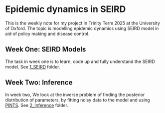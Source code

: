 # Epidemic dynamics in SEIRD
This is the weekly note for my project in Trinity Term 2025 at the University of Oxford. The topic is modelling epidemic dynamics using SEIRD model in aid of policy making and disease control.

## Week One: SEIRD Models
The task in week one is to learn, code up and fully understand the SEIRD model. See [1_SEIRD](1_SEIRD) folder.

## Week Two: Inference
In week two, We look at the inverse problem of finding the posterior distribution of parameters, by fitting noisy data to the model and using [PINTS](https://github.com/pints-team/pints/blob/main/examples/stats/beginners-tutorial.ipynb). See [2_Inference](2_Inference) folder.
